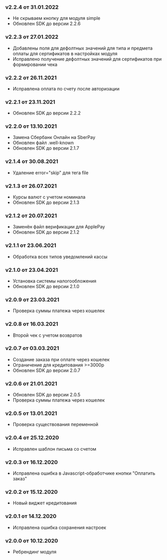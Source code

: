 ### v2.2.4 от 31.01.2022
* Не скрываем кнопку для модуля simple
* Обновлен SDK до версии 2.2.6

### v2.2.3 от 27.01.2022
* Добавлены поля для дефолтных значений для типа и предмета оплаты для сертификатов в настройках модуля
* Исправлено получение дефолтных значений для сертификатов при формировании чека

### v2.2.2 от 26.11.2021
* Исправлена оплата по счету после авторизации

### v2.2.1 от 23.11.2021
* Обновлен SDK до версии 2.2.2

### v2.2.0 от 13.10.2021
* Замена Сбербанк Онлайн на SberPay
* Обновлен файл .well-known
* Обновлен SDK до версии 2.1.7

### v2.1.4 от 30.08.2021
* Удаление error="skip" для тега file

### v2.1.3 от 26.07.2021
* Курсы валют с учетом номинала
* Обновлен SDK до версии 2.1.3

### v2.1.2 от 20.07.2021
* Заменён файл верификации для ApplePay
* Обновлен SDK до версии 2.1.2

### v2.1.1 от 23.06.2021
* Обработка всех типов уведомлений кассы

### v2.1.0 от 23.04.2021
* Установка системы налогообложения
* Обновлен SDK до версии 2.1.0

### v2.0.9 от 23.03.2021
* Проверка суммы платежа через кошелек

### v2.0.8 от 16.03.2021
* Второй чек с учетом возвратов

### v2.0.7 от 03.03.2021
* Создание заказа при оплате через кошелек
* Ограничение для кредитования >=3000р
* Обновлен SDK до версии 2.0.7

### v2.0.6 от 21.01.2021
* Обновлен SDK до версии 2.0.5
* Проверка суммы платежа через кошелек

### v2.0.5 от 13.01.2021
* Проверка существования переменной

### v2.0.4 от 25.12.2020
* Исправлен шаблон письма со счетом

### v2.0.3 от 16.12.2020
* Исправлена ошибка в Javascript-обработчике кнопки "Оплатить заказ"

### v2.0.2 от 15.12.2020
* Новый виджет кредитования

### v2.0.1 от 14.12.2020
* Исправлена ошибка сохранения настроек

### v2.0.0 от 10.12.2020
* Ребрендинг модуля
